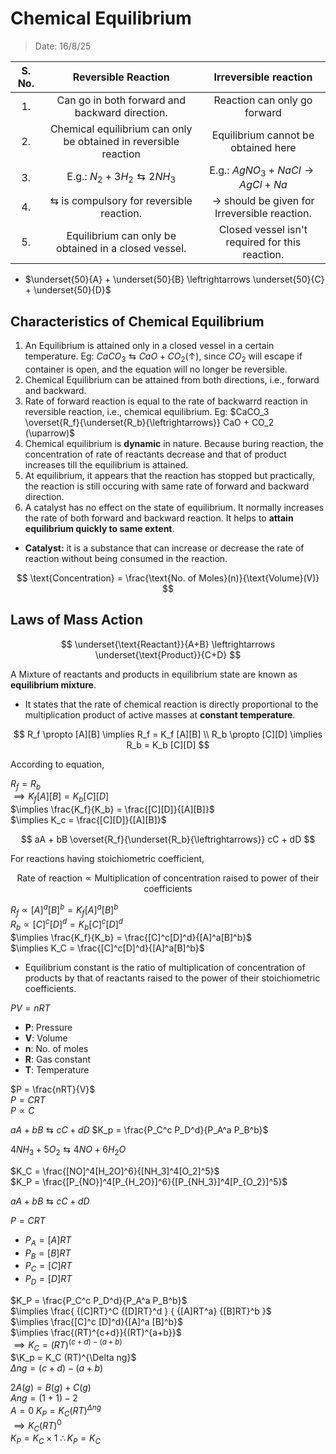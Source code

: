 # Chemical Equilibrium 
> Date: 16/8/25

| S. No. | Reversible Reaction | Irreversible reaction | 
|:-:|:-:|:-:|
| 1. | Can go in both forward and backward direction. | Reaction can only go forward | 
| 2. | Chemical equilibrium can only be obtained in reversible reaction | Equilibrium cannot be obtained here | 
| 3. | E.g.: $N_2 + 3H_2 \leftrightarrows 2NH_3$ | E.g.: $AgNO_3 + NaCl \rightarrow AgCl + Na$ | 
| 4. | $\leftrightarrows$ is compulsory for reversible reaction. | $\rightarrow$ should be given for Irreversible reaction. | 
| 5. | Equilibrium can only be obtained in a closed vessel. | Closed vessel isn't required for this reaction. | 

- $\underset{50}{A} + \underset{50}{B} \leftrightarrows \underset{50}{C} + \underset{50}{D}$


## Characteristics of Chemical Equilibrium 
1. An Equilibrium is attained only in a closed vessel in a certain temperature. Eg: $CaCO_3 \leftrightarrows CaO + CO_2 (\uparrow)$, since $CO_2$ will escape if container is open, and the equation will no longer be reversible. 
2. Chemical Equilibrium can be attained from both directions, i.e., forward and backward. 
3. Rate of forward reaction is equal to the rate of backwarrd reaction in reversible reaction, i.e., chemical equilibrium. Eg: $CaCO_3 \overset{R_f}{\underset{R_b}{\leftrightarrows}} CaO + CO_2 (\uparrow)$
4. Chemical equilibrium is **dynamic** in nature. Because buring reaction, the concentration of rate of reactants decrease and that of product increases till the equilibrium is attained.
5. At equilibrium, it appears that the reaction has stopped but practically, the reaction is still occuring with same rate of forward and backward direction. 
6. A catalyst has no effect on the state of equilibrium. It normally increases the rate of both forward and backward reaction. It helps to **attain equilibrium quickly to same extent**. 

- **Catalyst:** it is a substance that can increase or decrease the rate of reaction without being consumed in the reaction. 


$$
\text{Concentration} = \frac{\text{No. of Moles}(n)}{\text{Volume}(V)} 
$$

## Laws of Mass Action 
$$
\underset{\text{Reactant}}{A+B} \leftrightarrows \underset{\text{Product}}{C+D}
$$ 

A Mixture of reactants and products in equilibrium state are known as **equilibrium mixture**. 

- It states that the rate of chemical reaction is directly proportional to the multiplication product of active masses at **constant temperature**.

$$
R_f \propto [A][B] \implies R_f = K_f [A][B]
\\ 
R_b \propto [C][D] \implies R_b = K_b [C][D]
$$

According to equation, 

$R_f = R_b$  
$\implies K_f [A][B] = K_b [C][D]$  
$\implies \frac{K_f}{K_b} = \frac{[C][D]}{[A][B]}$  
$\implies K_c = \frac{[C][D]}{[A][B]}$  

$$
aA + bB \overset{R_f}{\underset{R_b}{\leftrightarrows}} cC + dD 
$$

For reactions having stoichiometric coefficient, 

$$
\text{Rate of reaction} \propto \text{Multiplication of concentration raised to power of their coefficients}
$$

$R_f \propto [A]^a[B]^b = K_f [A]^a[B]^b$  
$R_b \propto [C]^c[D]^d = K_b [C]^c[D]^d$  
$\implies \frac{K_f}{K_b} = \frac{[C]^c[D]^d}{[A]^a[B]^b}$  
$\implies K_C = \frac{[C]^c[D]^d}{[A]^a[B]^b}$


- Equilibrium constant is the ratio of multiplication of concentration of products by that of reactants raised to the power of their stoichiometric coefficients. 

$PV = nRT$

- **P**: Pressure 
- **V**: Volume 
- **n**: No. of moles 
- **R**: Gas constant
- **T**: Temperature 

$P = \frac{nRT}{V}$  
$P = CRT$  
$P \propto C$

$aA + bB \leftrightarrows cC + dD$
$K_p = \frac{P_C^c P_D^d}{P_A^a P_B^b}$

$4NH_3 + 5O_2 \leftrightarrows 4NO + 6H_2O$

$K_C = \frac{[NO]^4[H_2O]^6}{[NH_3]^4[O_2]^5}$  
$K_P = \frac{[P_{NO}]^4[P_{H_2O}]^6}{[P_{NH_3}]^4[P_{O_2}]^5}$

$aA + bB \leftrightarrows cC + dD$

$P = CRT$

- $P_A = [A]RT$
- $P_B = [B]RT$
- $P_C = [C]RT$
- $P_D = [D]RT$

$K_P = \frac{P_C^c P_D^d}{P_A^a P_B^b}$  
$\implies \frac{ {[C]RT}^C {[D]RT}^d } { {[A]RT^a} {[B]RT}^b }$  
$\implies \frac{[C]^c [D]^d}{[A]^a [B]^b}$  
$\implies \frac{(RT)^{c+d}}{(RT)^{a+b}}$  
$\implies K_C = (RT)^{(c+d)-(a+b)}$  
$\K_p = K_C (RT)^{\Delta ng}$  
$\Delta ng = (c+d)-(a+b)$

$2 A(g) = B(g) + C (g)$  
$A ng = (1+1)-2$  
$A = 0$
$K_P = K_C (RT)^{\Delta ng}$  
$\implies K_C (RT)^0$  
$K_P = K_C \times 1$
$\therefore K_P = K_C$

